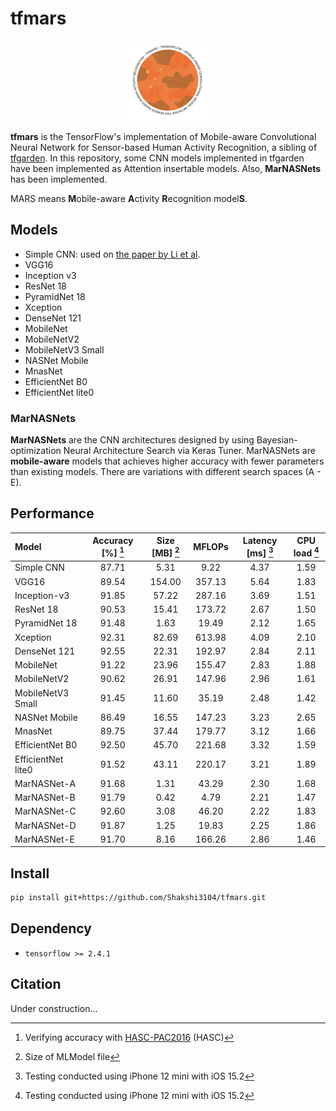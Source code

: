 # tfmars

<p align="center">
    <img src="tfmars-logo.PNG" width=128>
</p>

**tfmars** is the TensorFlow's implementation of Mobile-aware Convolutional Neural Network for Sensor-based Human Activity Recognition, a sibling of [tfgarden](https://github.com/Shakshi3104/tfgarden).
In this repository, some CNN models implemented in tfgarden have been implemented as Attention insertable models. 
Also, **MarNASNets** has been implemented.

MARS means **M**obile-aware **A**ctivity **R**ecognition model**S**.

## Models

- Simple CNN: used on [the paper by Li et al](https://www.mdpi.com/1424-8220/18/2/679).
- VGG16
- Inception v3
- ResNet 18
- PyramidNet 18
- Xception
- DenseNet 121
- MobileNet
- MobileNetV2
- MobileNetV3 Small
- NASNet Mobile
- MnasNet
- EfficientNet B0
- EfficientNet lite0

### MarNASNets

**MarNASNets** are the CNN architectures designed by using Bayesian-optimization Neural Architecture Search via Keras Tuner.
MarNASNets are **mobile-aware** models that achieves higher accuracy with fewer parameters than existing models.
There are variations with different search spaces (A - E).

## Performance

| Model | Accuracy [%] [^1] | Size [MB] [^2] | MFLOPs | Latency [ms] [^3] | CPU load [^3] |
| :------ | :---------: | :-------: | :-----: | :----------: | :-------: |
| Simple CNN         | 87.71    | 5.31   | 9.22    | 4.37  | 1.59      |
| VGG16              | 89.54    | 154.00 | 357.13  | 5.64  | 1.83      |
| Inception-v3       | 91.85    | 57.22  | 287.16  | 3.69  | 1.51      |
| ResNet 18          | 90.53    | 15.41  | 173.72  | 2.67  | 1.50      |
| PyramidNet 18      | 91.48    | 1.63   | 19.49   | 2.12  | 1.65      |
| Xception           | 92.31    | 82.69  | 613.98  | 4.09  | 2.10      |
| DenseNet 121       | 92.55    | 22.31  | 192.97  | 2.84  | 2.11      |
| MobileNet          | 91.22    | 23.96  | 155.47  | 2.83  | 1.88      |
| MobileNetV2        | 90.62    | 26.91  | 147.96  | 2.96  | 1.61      |
| MobileNetV3 Small  | 91.45    | 11.60  | 35.19   | 2.48  | 1.42      |
| NASNet Mobile      | 86.49    | 16.55  | 147.23  | 3.23  | 2.65      |
| MnasNet            | 89.75    | 37.44  | 179.77  | 3.12  | 1.66      |
| EfficientNet B0    | 92.50    | 45.70  | 221.68  | 3.32  | 1.59      |
| EfficientNet lite0 | 91.52    | 43.11  | 220.17  | 3.21  | 1.89      |
| MarNASNet-A        | 91.68    | 1.31   | 43.29   | 2.30  | 1.68      |
| MarNASNet-B        | 91.79    | 0.42   | 4.79    | 2.21  | 1.47      |
| MarNASNet-C        | 92.60    | 3.08   | 46.20   | 2.22  | 1.83      |
| MarNASNet-D        | 91.87    | 1.25   | 19.83   | 2.25  | 1.86      |
| MarNASNet-E        | 91.70    | 8.16   | 166.26  | 2.86  | 1.46      |



[^1]: Verifying accuracy with [HASC-PAC2016](http://hub.hasc.jp) (HASC)
[^2]: Size of MLModel file
[^3]: Testing conducted using iPhone 12 mini with iOS 15.2


## Install

```bash
pip install git+https://github.com/Shakshi3104/tfmars.git
```

## Dependency

- `tensorflow >= 2.4.1`

## Citation 

Under construction...
